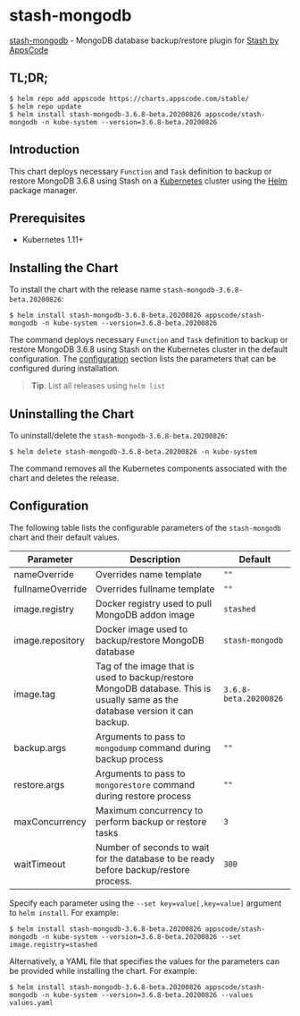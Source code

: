 # stash-mongodb

[stash-mongodb](https://github.com/stashed/mongodb) - MongoDB database backup/restore plugin for [Stash by AppsCode](https://stash.run)

## TL;DR;

```console
$ helm repo add appscode https://charts.appscode.com/stable/
$ helm repo update
$ helm install stash-mongodb-3.6.8-beta.20200826 appscode/stash-mongodb -n kube-system --version=3.6.8-beta.20200826
```

## Introduction

This chart deploys necessary `Function` and `Task` definition to backup or restore MongoDB 3.6.8 using Stash on a [Kubernetes](http://kubernetes.io) cluster using the [Helm](https://helm.sh) package manager.

## Prerequisites

- Kubernetes 1.11+

## Installing the Chart

To install the chart with the release name `stash-mongodb-3.6.8-beta.20200826`:

```console
$ helm install stash-mongodb-3.6.8-beta.20200826 appscode/stash-mongodb -n kube-system --version=3.6.8-beta.20200826
```

The command deploys necessary `Function` and `Task` definition to backup or restore MongoDB 3.6.8 using Stash on the Kubernetes cluster in the default configuration. The [configuration](#configuration) section lists the parameters that can be configured during installation.

> **Tip**: List all releases using `helm list`

## Uninstalling the Chart

To uninstall/delete the `stash-mongodb-3.6.8-beta.20200826`:

```console
$ helm delete stash-mongodb-3.6.8-beta.20200826 -n kube-system
```

The command removes all the Kubernetes components associated with the chart and deletes the release.

## Configuration

The following table lists the configurable parameters of the `stash-mongodb` chart and their default values.

|    Parameter     |                                                          Description                                                          |        Default        |
|------------------|-------------------------------------------------------------------------------------------------------------------------------|-----------------------|
| nameOverride     | Overrides name template                                                                                                       | `""`                  |
| fullnameOverride | Overrides fullname template                                                                                                   | `""`                  |
| image.registry   | Docker registry used to pull MongoDB addon image                                                                              | `stashed`             |
| image.repository | Docker image used to backup/restore MongoDB database                                                                          | `stash-mongodb`       |
| image.tag        | Tag of the image that is used to backup/restore MongoDB database. This is usually same as the database version it can backup. | `3.6.8-beta.20200826` |
| backup.args      | Arguments to pass to `mongodump` command during backup process                                                                | `""`                  |
| restore.args     | Arguments to pass to `mongorestore` command during restore process                                                            | `""`                  |
| maxConcurrency   | Maximum concurrency to perform backup or restore tasks                                                                        | `3`                   |
| waitTimeout      | Number of seconds to wait for the database to be ready before backup/restore process.                                         | `300`                 |


Specify each parameter using the `--set key=value[,key=value]` argument to `helm install`. For example:

```console
$ helm install stash-mongodb-3.6.8-beta.20200826 appscode/stash-mongodb -n kube-system --version=3.6.8-beta.20200826 --set image.registry=stashed
```

Alternatively, a YAML file that specifies the values for the parameters can be provided while
installing the chart. For example:

```console
$ helm install stash-mongodb-3.6.8-beta.20200826 appscode/stash-mongodb -n kube-system --version=3.6.8-beta.20200826 --values values.yaml
```
